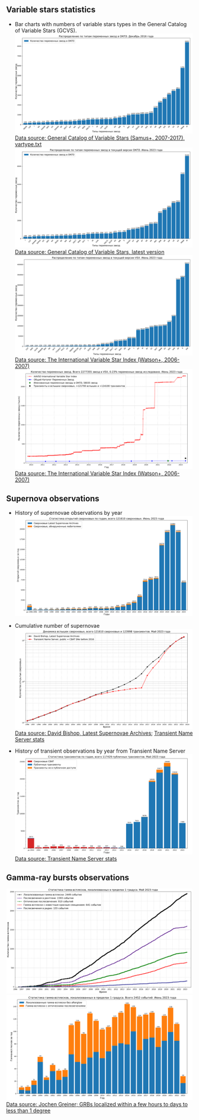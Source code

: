 ## Variable stars statistics
* Bar charts with numbers of variable stars types in the General Catalog of Variable Stars (GCVS).
![Numbers of most common variable stars types in the GCVS](./gcvs_types_distribution-combined-sorted.svg)
[Data source: General Catalog of Variable Stars (Samus+, 2007-2017), vartype.txt](https://cdsarc.cds.unistra.fr/ftp/B/gcvs/vartype.txt)
![Numbers of most common variable stars types in the current version of the GCVS](./gcvs_types_distribution-combined-sorted-latest.svg)
[Data source: General Catalog of Variable Stars, latest version](http://www.sai.msu.su/gcvs/gcvs/gcvs5/gcvs5.txt)
![Numbers of most common variable stars types in the current version of the VSX](./vsx_types_distribution-combined-sorted-latest.svg)
[Data source: The International Variable Star Index (Watson+, 2006-2007)](https://cdsarc.cds.unistra.fr/viz-bin/cat/B/vsx)
![Numbers of variable stars, SNe and transients](./variable-stars-count-graph.svg)
[Data source: The International Variable Star Index (Watson+, 2006-2007)](https://cdsarc.u-strasbg.fr/ftp/B/vsx/ReadMe)


## Supernova observations
* History of supernovae observations by year
![Supernovae observations](./sne_stats_bar_chart.svg)
* Cumulative number of supernovae
![Cumulative number of supernovae](./sne_transients_total_number_log_plot.svg)
[Data source: David Bishop, Latest Supernovae Archives](https://www.rochesterastronomy.org/snimages/archives.html);
[Transient Name Server stats](https://www.wis-tns.org/stats-maps)

* History of transient observations by year from Transient Name Server
![Transient observations from Transient Name Server](./transient_stats_bar_chart.svg)
[Data source: Transient Name Server stats](https://www.wis-tns.org/stats-maps)

## Gamma-ray bursts observations
![Number of gamma-ray bursts which have been localized within a few hours to days to less than 1 degree](./grbs_total_number_plot.png)
![Gamma-ray bursts localized within a few hours to days to less than 1 degree: chart with number of optical afterglows](./grbs_stats_bar_chart.svg)
[Data source: Jochen Greiner; GRBs localized within a few hours to days to less than 1 degree](https://www.mpe.mpg.de/~jcg/grbgen.html)